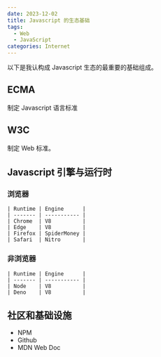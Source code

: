 ```yaml
---
date: 2023-12-02
title: Javascript 的生态基础
tags:
  - Web
  - JavaScript
categories: Internet
---
```


以下是我认构成 Javascript 生态的最重要的基础组成。

## ECMA

制定 Javascript 语言标准

## W3C

制定 Web 标准。

## Javascript 引擎与运行时

### 浏览器

```plain
| Runtime | Engine      |
| ------- | ----------- |
| Chrome  | V8          |
| Edge    | V8          |
| Firefox | SpiderMoney |
| Safari  | Nitro       |
```

### 非浏览器

```plain
| Runtime | Engine      |
| ------- | ----------- |
| Node    | V8          |
| Deno    | V8          |
```

## 社区和基础设施

- NPM
- Github
- MDN Web Doc
